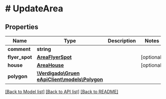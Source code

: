 # # UpdateArea

## Properties

Name | Type | Description | Notes
------------ | ------------- | ------------- | -------------
**comment** | **string** |  |
**flyer_spot** | [**AreaFlyerSpot**](AreaFlyerSpot.md) |  | [optional]
**house** | [**AreaHouse**](AreaHouse.md) |  | [optional]
**polygon** | [**\Verdigado\Gruen eApiClient\models\Polygon**](Polygon.md) |  |

[[Back to Model list]](../../README.md#models) [[Back to API list]](../../README.md#endpoints) [[Back to README]](../../README.md)
